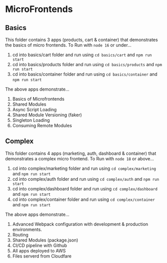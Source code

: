 # MicroFrontends

## Basics

This folder contains 3 apps (products, cart & container) that demonstrates the basics of micro frontends.
To Run with `node 16` or under...

1. cd into basics/cart folder and run using `cd basics/cart` and `npm run start`
2. cd into basics/products folder and run using `cd basics/products` and `npm run start`
3. cd into basics/container folder and run using `cd basics/container` and `npm run start`

The above apps demonstrate...

1. Basics of Microfrontends
2. Shared Modules
3. Async Script Loading
4. Shared Module Versioning (faker)
5. Singleton Loading
6. Consuming Remote Modules

## Complex

This folder contains 4 apps (marketing, auth, dashboard & container) that demonstrates a complex micro frontend.
To Run with `node 18` or above...

1. cd into complex/marketing folder and run using `cd complex/marketing` and `npm run start`
2. cd into complex/auth folder and run using `cd complex/auth` and `npm run start`
3. cd into complex/dashboard folder and run using `cd complex/dashboard` and `npm run start`
4. cd into complex/container folder and run using `cd complex/container` and `npm run start`

The above apps demonstrate...

1. Advanced Webpack configuration with development & production environments.
2. Routing
3. Shared Modules (package.json)
4. CI/CD pipeline with Github
5. All apps deployed to AWS
6. Files serverd from Cloudfare
